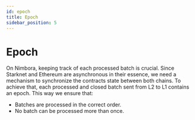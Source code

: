 ```yaml
---
id: epoch
title: Epoch
sidebar_position: 5
---
```


# Epoch

On Nimbora, keeping track of each processed batch is crucial. Since Starknet and Ethereum are asynchronous in their essence, we need a mechanism to synchronize the contracts state between both chains. To achieve that, each processed and closed batch sent from L2 to L1 contains an epoch. This way we ensure that:

- Batches are processed in the correct order.
- No batch can be processed more than once.